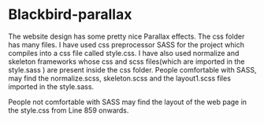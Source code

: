# Blackbird-parallax

The website design has some pretty nice Parallax effects.
The css folder has many files. I have used css preprocessor SASS for the project which compiles into a css file called style.css.
I have also used normalize and skeleton frameworks whose css and scss files(which are imported in the style.sass ) are present inside the css folder.
People comfortable with SASS, may find the normalize.scss, skeleton.scss and the layout1.scss files imported in the style.sass.

People not comfortable with SASS may find the layout of the web page in the style.css from Line 859 onwards.
